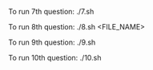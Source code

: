 To run 7th question:
./7.sh

To run 8th question:
./8.sh <FILE_NAME>

To run 9th question:
./9.sh

To run 10th question:
./10.sh

